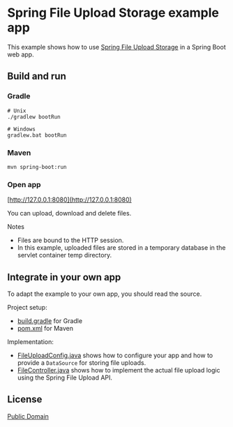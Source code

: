 # Spring File Upload Storage example app

This example shows how to use [Spring File Upload Storage](..) in a Spring Boot web app.

## Build and run

### Gradle

```
# Unix
./gradlew bootRun

# Windows
gradlew.bat bootRun
```

### Maven

```
mvn spring-boot:run
```

### Open app

[http://127.0.0.1:8080](http://127.0.0.1:8080)

You can upload, download and delete files.

Notes

* Files are bound to the HTTP session.
* In this example, uploaded files are stored in a temporary database in the servlet container temp directory.

## Integrate in your own app

To adapt the example to your own app, you should read the source.

Project setup:

* [build.gradle](build.gradle) for Gradle
* [pom.xml](pom.xml) for Maven

Implementation:

* [FileUploadConfig.java](src/main/java/nl/runnable/spring/fileupload/example/config/FileUploadConfig.java) shows how to
configure your app and how to provide a `DataSource` for storing file uploads.
* [FileController.java](src/main/java/nl/runnable/spring/fileupload/example/web/FileController.java) shows how to
implement the actual file upload logic using the Spring File Upload API.

## License

[Public Domain](https://github.com/lfridael/spring-file-upload-storage/blob/master/LICENSE)
